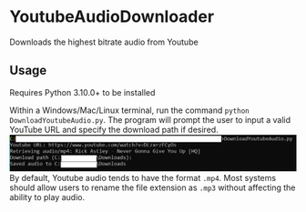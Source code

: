 # YoutubeAudioDownloader
Downloads the highest bitrate audio from Youtube

## Usage
Requires Python 3.10.0+ to be installed

Within a Windows/Mac/Linux terminal, run the command `python DownloadYoutubeAudio.py`. The program will prompt the user to input a valid YouTube URL and specify the download path if desired.
![Demo Image](./Demo/DownloadYoutubeAudio_Usage.png)
By default, Youtube audio tends to have the format `.mp4`. Most systems should allow users to rename the file extension as `.mp3` without affecting the ability to play audio.
